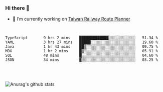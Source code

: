 ### Hi there 👋

- 🔭 I’m currently working on [Taiwan Railway Route Planner](https://github.com/Taiwan-Railway-Route-Planner)

<br/>

<!--START_SECTION:waka-->

```text
TypeScript       9 hrs 2 mins    █████████████░░░░░░░░░░░░   51.34 %
YAML             3 hrs 27 mins   █████░░░░░░░░░░░░░░░░░░░░   19.60 %
Java             1 hr 43 mins    ██▒░░░░░░░░░░░░░░░░░░░░░░   09.75 %
MDX              1 hr 2 mins     █▒░░░░░░░░░░░░░░░░░░░░░░░   05.91 %
SQL              48 mins         █░░░░░░░░░░░░░░░░░░░░░░░░   04.60 %
JSON             34 mins         ▓░░░░░░░░░░░░░░░░░░░░░░░░   03.25 %
```

<!--END_SECTION:waka-->

<br/>
<br/>

![Anurag's github stats](https://github-readme-stats.vercel.app/api?username=DepickereSven&show_icons=true&theme=tokyonight)



<!--
**DepickereSven/DepickereSven** is a ✨ _special_ ✨ repository because its `README.md` (this file) appears on your GitHub profile.

Here are some ideas to get you started:

- 🔭 I’m currently working on ...
- 🌱 I’m currently learning ...
- 👯 I’m looking to collaborate on ...
- 🤔 I’m looking for help with ...
- 💬 Ask me about ...
- 📫 How to reach me: ...
- 😄 Pronouns: ...
- ⚡ Fun fact: ...
-->
